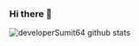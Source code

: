 ### Hi there 👋
![developerSumit64 github stats](https://github-readme-stats.vercel.app/api?username=developerSumit64&show_icons=true&bg_color=191919&title_color=ffffff&icon_color=bb2acf&text_color=ffffff)

<!--
*developerSumit64/developerSumit64* is a ✨ special ✨ repository because its `README.md` (this file) appears on your GitHub profile.

Here are some ideas to get you started:

- 🔭 I’m currently working on ...
- 🌱 I’m currently learning ...
- 👯 I’m looking to collaborate on ...
- 🤔 I’m looking for help with ...
- 💬 Ask me about ...
- 📫 How to reach me: ...
- 😄 Pronouns: ...
- ⚡ Fun fact: ...
-->
